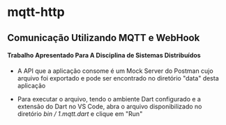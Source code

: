 # mqtt-http

## Comunicação Utilizando MQTT e WebHook

#### Trabalho Apresentado Para A Disciplina de Sistemas Distribuídos

- A API que a aplicação consome é um Mock Server do Postman cujo arquivo foi exportado e pode ser encontrado no diretório "data" desta aplicação

- Para executar o arquivo, tendo o ambiente Dart configurado e a extensão do Dart no VS Code, abra o arquivo disponibilizado no diretório *bin / 1.mqtt.dart* e clique em "Run"
